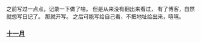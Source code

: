 
之前写过一点点，记录一下做了啥。
但是从来没有翻出来看过，
有了博客，自然就想写日记了。
那就开写。
之后可能写给自己看，不把地址给出来，嘻嘻。

### [十一月](2022-11-04-二〇二二-十一月)
